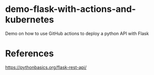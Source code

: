 # demo-flask-with-actions-and-kubernetes
Demo on how to use GitHub actions to deploy a python API with Flask

# References

https://pythonbasics.org/flask-rest-api/
